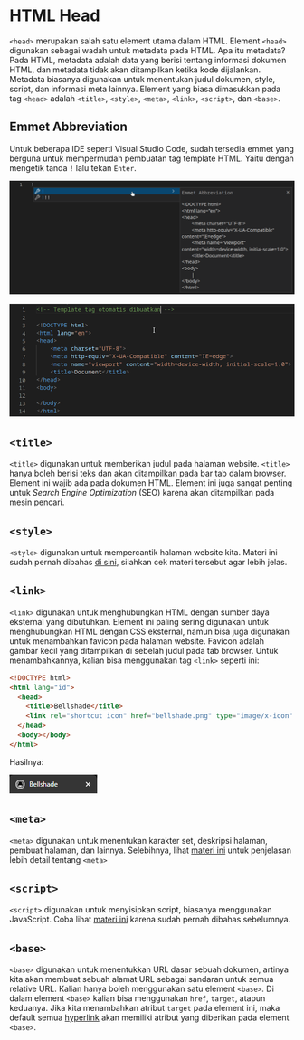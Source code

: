 # HTML Head

`<head>` merupakan salah satu element utama dalam HTML. Element `<head>` digunakan sebagai wadah untuk metadata
pada HTML. Apa itu metadata? Pada HTML, metadata adalah data yang berisi tentang informasi dokumen HTML,
dan metadata tidak akan ditampilkan ketika kode dijalankan. Metadata biasanya digunakan untuk menentukan judul dokumen,
style, script, dan informasi meta lainnya. Element yang biasa dimasukkan pada tag `<head>` adalah
`<title>`, `<style>`, `<meta>`, `<link>`, `<script>`, dan `<base>`.

## Emmet Abbreviation

Untuk beberapa IDE seperti Visual Studio Code, sudah tersedia emmet yang berguna untuk mempermudah pembuatan tag template HTML. Yaitu dengan mengetik tanda `!` lalu tekan `Enter`.

![preview](./img/emmet.png)

![emmetoutput](./img/output-emmet.png)

## `<title>`

`<title>` digunakan untuk memberikan judul pada halaman website. `<title>` hanya boleh berisi teks dan
akan ditampilkan pada bar tab dalam browser. Element ini wajib ada pada dokumen HTML. Element ini
juga sangat penting untuk _Search Engine Optimization_ (SEO) karena akan ditampilkan pada mesin pencari.

## `<style>`

`<style>` digunakan untuk mempercantik halaman website kita. Materi ini sudah pernah dibahas [di sini](https://github.com/bellshade/HTML-CSS/tree/main/HTML/008%20HTML%20Style), silahkan cek materi tersebut agar lebih jelas.

## `<link>`

`<link>` digunakan untuk menghubungkan HTML dengan sumber daya eksternal yang dibutuhkan. Element ini paling sering
digunakan untuk menghubungkan HTML dengan CSS eksternal, namun bisa juga digunakan untuk menambahkan favicon pada
halaman website. Favicon adalah gambar kecil yang ditampilkan di sebelah judul pada tab browser. Untuk menambahkannya,
kalian bisa menggunakan tag `<link>` seperti ini:

```html
<!DOCTYPE html>
<html lang="id">
  <head>
    <title>Bellshade</title>
    <link rel="shortcut icon" href="bellshade.png" type="image/x-icon" />
  </head>
  <body></body>
</html>
```

Hasilnya:

![Hasil favicon](img/favicon.png)

## `<meta>`

`<meta>` digunakan untuk menentukan karakter set, deskripsi halaman, pembuat halaman, dan lainnya. Selebihnya,
lihat [materi ini](https://github.com/bellshade/HTML-CSS/tree/main/HTML/026%20HTML%20Meta) untuk penjelasan lebih detail tentang `<meta>`

## `<script>`

`<script>` digunakan untuk menyisipkan script, biasanya menggunakan JavaScript. Coba lihat [materi ini](https://github.com/bellshade/HTML-CSS/tree/main/HTML/023%20HTML%20Script) karena sudah pernah dibahas sebelumnya.

## `<base>`

`<base>` digunakan untuk menentukkan URL dasar sebuah dokumen, artinya kita akan membuat sebuah alamat URL
sebagai sandaran untuk semua relative URL. Kalian hanya boleh menggunakan satu element `<base>`. Di dalam element `<base>` kalian
bisa menggunakan `href`, `target`, atapun keduanya. Jika kita menambahkan atribut `target` pada element ini, maka
default semua [hyperlink](https://github.com/bellshade/HTML-CSS/tree/main/HTML/014%20HTML%20HyperLink) akan memiliki
atribut yang diberikan pada element `<base>`.
